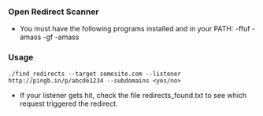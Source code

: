### Open Redirect Scanner

- You must have the following programs installed and in your PATH:
    -ffuf
    -amass
    -gf
    -amass
  
### Usage
``` 
./find_redirects --target somesite.com --listener http://pingb.in/p/abcde1234 --subdomains <yes/no>
```

- If your listener gets hit, check the file redirects_found.txt to see which request triggered the redirect.
